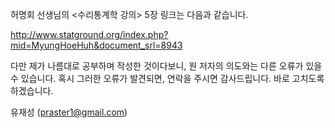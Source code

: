 허명회 선생님의 <수리통계학 강의> 5장 링크는 다음과 같습니다.

http://www.statground.org/index.php?mid=MyungHoeHuh&document_srl=8943

다만 제가 나름대로 공부하며 작성한 것이다보니, 원 저자의 의도와는 다른 오류가 있을 수 있습니다. 혹시 그러한 오류가 발견되면, 연락을 주시면 감사드립니다. 바로 고치도록 하겠습니다.

유재성 (praster1@gmail.com)